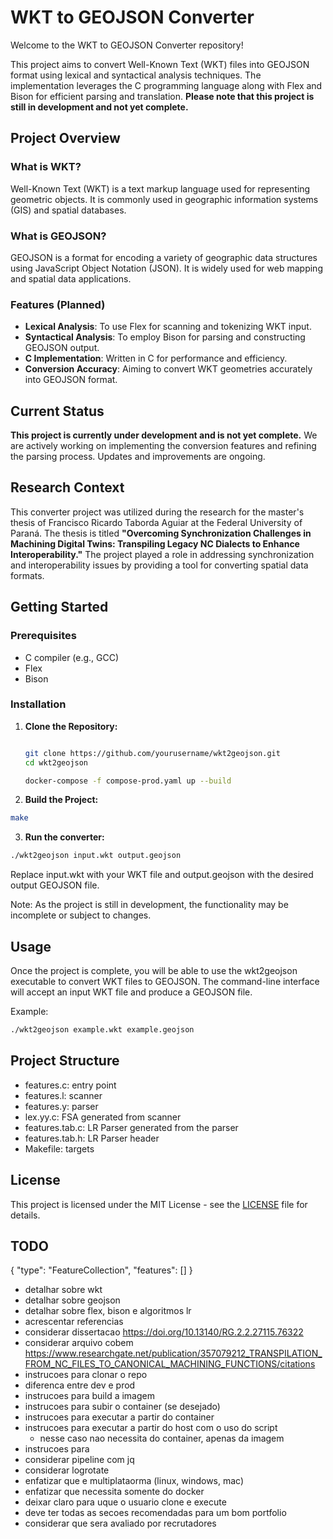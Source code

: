 # WKT to GEOJSON Converter

Welcome to the WKT to GEOJSON Converter repository!

This project aims to convert Well-Known Text (WKT) files into GEOJSON format using lexical and syntactical analysis techniques. The implementation leverages the C programming language along with Flex and Bison for efficient parsing and translation. **Please note that this project is still in development and not yet complete.**

## Project Overview

### What is WKT?

Well-Known Text (WKT) is a text markup language used for representing geometric objects. It is commonly used in geographic information systems (GIS) and spatial databases.

### What is GEOJSON?

GEOJSON is a format for encoding a variety of geographic data structures using JavaScript Object Notation (JSON). It is widely used for web mapping and spatial data applications.

### Features (Planned)

- **Lexical Analysis**: To use Flex for scanning and tokenizing WKT input.
- **Syntactical Analysis**: To employ Bison for parsing and constructing GEOJSON output.
- **C Implementation**: Written in C for performance and efficiency.
- **Conversion Accuracy**: Aiming to convert WKT geometries accurately into GEOJSON format.

## Current Status

**This project is currently under development and is not yet complete.** We are actively working on implementing the conversion features and refining the parsing process. Updates and improvements are ongoing.

## Research Context

This converter project was utilized during the research for the master's thesis of Francisco Ricardo Taborda Aguiar at the Federal University of Paraná. The thesis is titled **"Overcoming Synchronization Challenges in Machining Digital Twins: Transpiling Legacy NC Dialects to Enhance Interoperability."** The project played a role in addressing synchronization and interoperability issues by providing a tool for converting spatial data formats.

## Getting Started

### Prerequisites

- C compiler (e.g., GCC)
- Flex
- Bison

### Installation

1. **Clone the Repository:**

   ```bash

   git clone https://github.com/yourusername/wkt2geojson.git
   cd wkt2geojson

   docker-compose -f compose-prod.yaml up --build

   ```

2. **Build the Project:**

  ```bash
  make
  ```

3. **Run the converter:**

  ```bash
  ./wkt2geojson input.wkt output.geojson
  ```

Replace input.wkt with your WKT file and output.geojson with the desired output GEOJSON file.

Note: As the project is still in development, the functionality may be incomplete or subject to changes.

## Usage

Once the project is complete, you will be able to use the wkt2geojson executable to convert WKT files to GEOJSON. The command-line interface will accept an input WKT file and produce a GEOJSON file.

Example:

```bash
./wkt2geojson example.wkt example.geojson
```

## Project Structure

- features.c: entry point
- features.l: scanner
- features.y: parser
- lex.yy.c: FSA generated from scanner
- features.tab.c: LR Parser generated from the parser
- features.tab.h: LR Parser header
- Makefile: targets

## License

This project is licensed under the MIT License - see the [LICENSE](LICENSE) file for details.

## TODO

{
"type": "FeatureCollection",
"features": []
}

- detalhar sobre wkt
- detalhar sobre geojson
- detalhar sobre flex, bison e algoritmos lr
- acrescentar referencias
- considerar dissertacao
  https://doi.org/10.13140/RG.2.2.27115.76322
- considerar arquivo cobem
  https://www.researchgate.net/publication/357079212_TRANSPILATION_FROM_NC_FILES_TO_CANONICAL_MACHINING_FUNCTIONS/citations
- instrucoes para clonar o repo
- diferenca entre dev e prod
- instrucoes para build a imagem
- instrucoes para subir o container (se desejado)
- instrucoes para executar a partir do container
- instrucoes para executar a partir do host com o uso do script
  - nesse caso nao necessita do container, apenas da imagem
- instrucoes para
- considerar pipeline com jq
- considerar logrotate
- enfatizar que e multiplataorma (linux, windows, mac)
- enfatizar que necessita somente do docker
- deixar claro para uque o usuario clone e execute
- deve ter todas as secoes recomendadas para um bom portfolio
- considerar que sera avaliado por recrutadores

